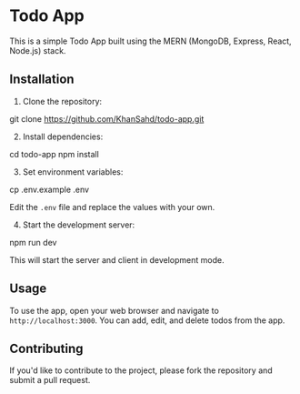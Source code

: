 # Todo App

This is a simple Todo App built using the MERN (MongoDB, Express, React, Node.js) stack.

## Installation

1. Clone the repository:

git clone https://github.com/KhanSahd/todo-app.git

2. Install dependencies:

cd todo-app
npm install

3. Set environment variables:

cp .env.example .env

Edit the `.env` file and replace the values with your own.

4. Start the development server:

npm run dev

This will start the server and client in development mode.

## Usage

To use the app, open your web browser and navigate to `http://localhost:3000`. You can add, edit, and delete todos from the app.

## Contributing

If you'd like to contribute to the project, please fork the repository and submit a pull request.
